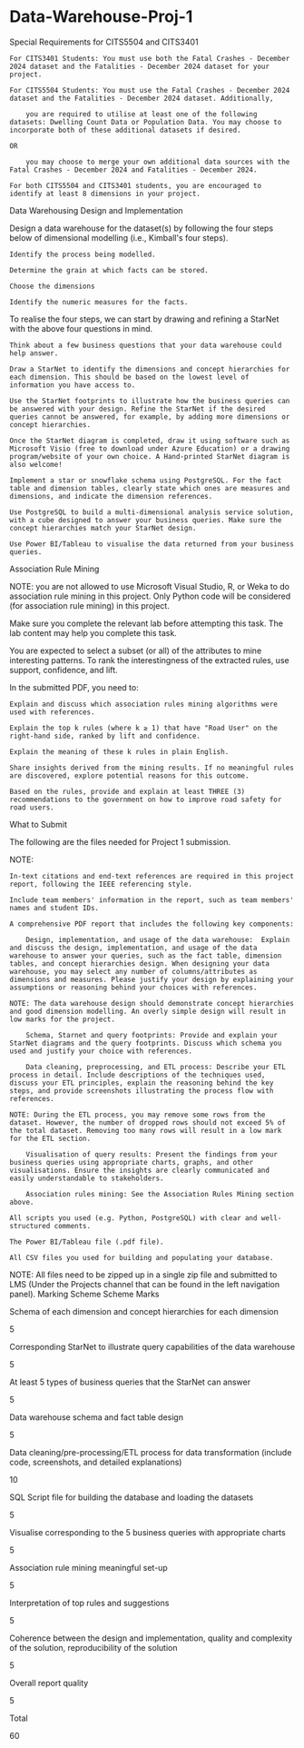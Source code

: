 # Data-Warehouse-Proj-1

Special Requirements for CITS5504 and CITS3401

    For CITS3401 Students: You must use both the Fatal Crashes - December 2024 dataset and the Fatalities - December 2024 dataset for your project.

    For CITS5504 Students: You must use the Fatal Crashes - December 2024 dataset and the Fatalities - December 2024 dataset. Additionally, 

        you are required to utilise at least one of the following datasets: Dwelling Count Data or Population Data. You may choose to incorporate both of these additional datasets if desired.

    OR

        you may choose to merge your own additional data sources with the Fatal Crashes - December 2024 and Fatalities - December 2024.

    For both CITS5504 and CITS3401 students, you are encouraged to identify at least 8 dimensions in your project.

Data Warehousing Design and Implementation

Design a data warehouse for the dataset(s) by following the four steps below of dimensional modelling (i.e., Kimball's four steps).

    Identify the process being modelled.

    Determine the grain at which facts can be stored.

    Choose the dimensions

    Identify the numeric measures for the facts.

To realise the four steps, we can start by drawing and refining a StarNet with the above four questions in mind.

    Think about a few business questions that your data warehouse could help answer.

    Draw a StarNet to identify the dimensions and concept hierarchies for each dimension. This should be based on the lowest level of information you have access to.

    Use the StarNet footprints to illustrate how the business queries can be answered with your design. Refine the StarNet if the desired queries cannot be answered, for example, by adding more dimensions or concept hierarchies.

    Once the StarNet diagram is completed, draw it using software such as Microsoft Visio (free to download under Azure Education) or a drawing program/website of your own choice. A Hand-printed StarNet diagram is also welcome!

    Implement a star or snowflake schema using PostgreSQL. For the fact table and dimension tables, clearly state which ones are measures and dimensions, and indicate the dimension references.

    Use PostgreSQL to build a multi-dimensional analysis service solution, with a cube designed to answer your business queries. Make sure the concept hierarchies match your StarNet design.

    Use Power BI/Tableau to visualise the data returned from your business queries.

Association Rule Mining

NOTE: you are not allowed to use Microsoft Visual Studio, R, or Weka to do association rule mining in this project. Only Python code will be considered (for association rule mining) in this project.

Make sure you complete the relevant lab before attempting this task. The lab content may help you complete this task. 

You are expected to select a subset (or all) of the attributes to mine interesting patterns. To rank the interestingness of the extracted rules, use support, confidence, and lift.

In the submitted PDF, you need to:

    Explain and discuss which association rules mining algorithms were used with references.

    Explain the top k rules (where k ≥ 1) that have "Road User" on the right-hand side, ranked by lift and confidence.

    Explain the meaning of these k rules in plain English.

    Share insights derived from the mining results. If no meaningful rules are discovered, explore potential reasons for this outcome.

    Based on the rules, provide and explain at least THREE (3) recommendations to the government on how to improve road safety for road users.

What to Submit

The following are the files needed for Project 1 submission.

NOTE: 

    In-text citations and end-text references are required in this project report, following the IEEE referencing style.

    Include team members' information in the report, such as team members' names and student IDs.

    A comprehensive PDF report that includes the following key components:

        Design, implementation, and usage of the data warehouse:  Explain and discuss the design, implementation, and usage of the data warehouse to answer your queries, such as the fact table, dimension tables, and concept hierarchies design. When designing your data warehouse, you may select any number of columns/attributes as dimensions and measures. Please justify your design by explaining your assumptions or reasoning behind your choices with references.

    NOTE: The data warehouse design should demonstrate concept hierarchies and good dimension modelling. An overly simple design will result in low marks for the project.

        Schema, Starnet and query footprints: Provide and explain your StarNet diagrams and the query footprints. Discuss which schema you used and justify your choice with references.

        Data cleaning, preprocessing, and ETL process: Describe your ETL process in detail. Include descriptions of the techniques used, discuss your ETL principles, explain the reasoning behind the key steps, and provide screenshots illustrating the process flow with references. 

    NOTE: During the ETL process, you may remove some rows from the dataset. However, the number of dropped rows should not exceed 5% of the total dataset. Removing too many rows will result in a low mark for the ETL section. 

        Visualisation of query results: Present the findings from your business queries using appropriate charts, graphs, and other visualisations. Ensure the insights are clearly communicated and easily understandable to stakeholders.

        Association rules mining: See the Association Rules Mining section above. 

    All scripts you used (e.g. Python, PostgreSQL) with clear and well-structured comments.

    The Power BI/Tableau file (.pdf file).

    All CSV files you used for building and populating your database.

NOTE: All files need to be zipped up in a single zip file and submitted to LMS (Under the Projects channel that can be found in the left navigation panel).
Marking Scheme
Scheme
Marks

Schema of each dimension and concept hierarchies for each dimension

5

Corresponding StarNet to illustrate query capabilities of the data warehouse

5

At least 5 types of business queries that the StarNet can answer

5

Data warehouse schema and fact table design

5

Data cleaning/pre-processing/ETL process for data transformation (include code, screenshots, and detailed explanations)

10

SQL Script file for building the database and loading the datasets

5

Visualise corresponding to the 5 business queries with appropriate charts

5

Association rule mining meaningful set-up

5

Interpretation of top rules and suggestions

5

Coherence between the design and implementation, quality and complexity of the solution, reproducibility of the solution

5

Overall report quality

5

Total

60